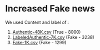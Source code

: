 # Increased Fake news
We used Content and label of : 
1. [Authentic-48K.csv](https://www.kaggle.com/cryptexcode/banfakenews?select=Authentic-48K.csv) (True - 8000)
2. [LabeledAuthentic-7K.csv](https://www.kaggle.com/cryptexcode/banfakenews?select=LabeledAuthentic-7K.csv) (Fake - 3238)
3. [Fake-1K.csv](https://www.kaggle.com/cryptexcode/banfakenews?select=Fake-1K.csv) (Fake - 1299)